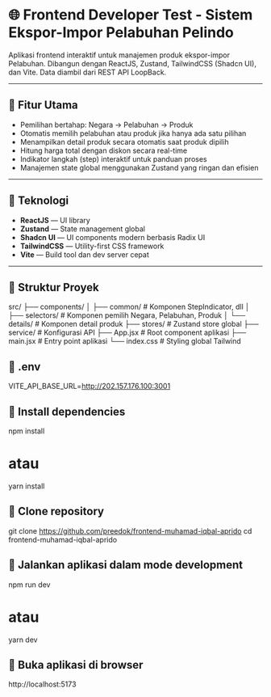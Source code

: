 # 🌐 Frontend Developer Test - Sistem Ekspor-Impor Pelabuhan Pelindo

Aplikasi frontend interaktif untuk manajemen produk ekspor-impor Pelabuhan. Dibangun dengan ReactJS, Zustand, TailwindCSS (Shadcn UI), dan Vite. Data diambil dari REST API LoopBack.

---

## 🚀 Fitur Utama

- Pemilihan bertahap: Negara → Pelabuhan → Produk  
- Otomatis memilih pelabuhan atau produk jika hanya ada satu pilihan  
- Menampilkan detail produk secara otomatis saat produk dipilih  
- Hitung harga total dengan diskon secara real-time  
- Indikator langkah (step) interaktif untuk panduan proses  
- Manajemen state global menggunakan Zustand yang ringan dan efisien  

---

## 🧱 Teknologi

- **ReactJS** — UI library  
- **Zustand** — State management global  
- **Shadcn UI** — UI components modern berbasis Radix UI  
- **TailwindCSS** — Utility-first CSS framework  
- **Vite** — Build tool dan dev server cepat  

---

## 📁 Struktur Proyek
src/
├── components/
│ ├── common/ # Komponen StepIndicator, dll
│ ├── selectors/ # Komponen pemilih Negara, Pelabuhan, Produk
│ └── details/ # Komponen detail produk
├── stores/ # Zustand store global
├── service/ # Konfigurasi API
├── App.jsx # Root component aplikasi
├── main.jsx # Entry point aplikasi
└── index.css # Styling global Tailwind

## 📁 .env
VITE_API_BASE_URL=http://202.157.176.100:3001

## 📁 Install dependencies
npm install
# atau
yarn install

## 📁 Clone repository
git clone https://github.com/preedok/frontend-muhamad-iqbal-aprido
cd frontend-muhamad-iqbal-aprido

## 📁 Jalankan aplikasi dalam mode development
npm run dev
# atau
yarn dev

## 📁  Buka aplikasi di browser
http://localhost:5173
